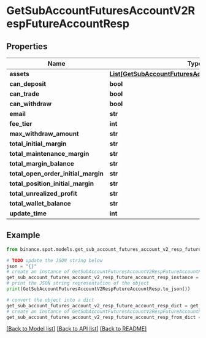 # GetSubAccountFuturesAccountV2RespFutureAccountResp


## Properties

Name | Type | Description | Notes
------------ | ------------- | ------------- | -------------
**assets** | [**List[GetSubAccountFuturesAccountV1RespAssetsInner]**](GetSubAccountFuturesAccountV1RespAssetsInner.md) |  | [optional] 
**can_deposit** | **bool** |  | [optional] 
**can_trade** | **bool** |  | [optional] 
**can_withdraw** | **bool** |  | [optional] 
**email** | **str** |  | [optional] 
**fee_tier** | **int** |  | [optional] 
**max_withdraw_amount** | **str** |  | [optional] 
**total_initial_margin** | **str** |  | [optional] 
**total_maintenance_margin** | **str** |  | [optional] 
**total_margin_balance** | **str** |  | [optional] 
**total_open_order_initial_margin** | **str** |  | [optional] 
**total_position_initial_margin** | **str** |  | [optional] 
**total_unrealized_profit** | **str** |  | [optional] 
**total_wallet_balance** | **str** |  | [optional] 
**update_time** | **int** |  | [optional] 

## Example

```python
from binance.spot.models.get_sub_account_futures_account_v2_resp_future_account_resp import GetSubAccountFuturesAccountV2RespFutureAccountResp

# TODO update the JSON string below
json = "{}"
# create an instance of GetSubAccountFuturesAccountV2RespFutureAccountResp from a JSON string
get_sub_account_futures_account_v2_resp_future_account_resp_instance = GetSubAccountFuturesAccountV2RespFutureAccountResp.from_json(json)
# print the JSON string representation of the object
print(GetSubAccountFuturesAccountV2RespFutureAccountResp.to_json())

# convert the object into a dict
get_sub_account_futures_account_v2_resp_future_account_resp_dict = get_sub_account_futures_account_v2_resp_future_account_resp_instance.to_dict()
# create an instance of GetSubAccountFuturesAccountV2RespFutureAccountResp from a dict
get_sub_account_futures_account_v2_resp_future_account_resp_from_dict = GetSubAccountFuturesAccountV2RespFutureAccountResp.from_dict(get_sub_account_futures_account_v2_resp_future_account_resp_dict)
```
[[Back to Model list]](../README.md#documentation-for-models) [[Back to API list]](../README.md#documentation-for-api-endpoints) [[Back to README]](../README.md)


